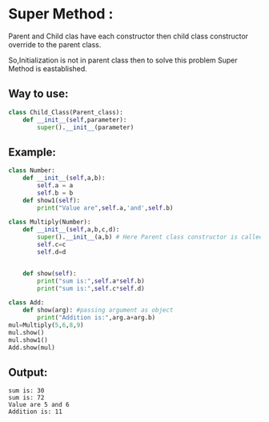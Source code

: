 # Super Method :
Parent and Child clas have each constructor then child class constructor override to the parent class.

So,Initialization is not in parent class then to solve this problem Super Method is eastablished.

## Way to use:
```python
class Child_Class(Parent_class):
    def __init__(self,parameter):
        super().__init__(parameter)
```

## Example:
```python
class Number:
    def __init__(self,a,b):
        self.a = a
        self.b = b
    def show1(self):
        print("Value are",self.a,'and',self.b)

class Multiply(Number):
    def __init__(self,a,b,c,d):
        super().__init__(a,b) # Here Parent class constructor is called and argument is passed a and b
        self.c=c
        self.d=d


    def show(self):
        print("sum is:",self.a*self.b)
        print("sum is:",self.c*self.d)

class Add:
    def show(arg): #passing argument as object
        print("Addition is:",arg.a+arg.b)        
mul=Multiply(5,6,8,9)
mul.show()  
mul.show1()                   
Add.show(mul)          
```
## Output:
```
sum is: 30
sum is: 72
Value are 5 and 6
Addition is: 11
```
